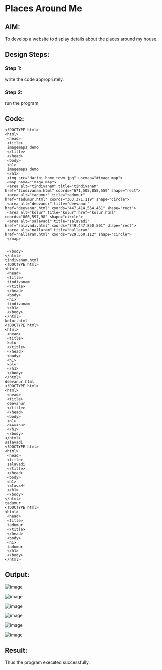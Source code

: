 # Places Around Me
## AIM:
To develop a website to display details about the places around my house.

## Design Steps:

### Step 1:
write the code appropriately.

### Step 2:
run the program
## Code:
```
<!DOCTYPE html>
<html>
 <head>
 <title>
 imagemaps demo
 </title>
 </head>
 <body>
 <h1>
 imagemaps demo
 </h1>
 <img src="Harini home town.jpg" usemap="#image_map">
 <map name="image_map">
 <area alt="tindivanam" title="tindivanam" 
href="tindivanam.html" coords="671,505,858,559" shape="rect">
 <area alt="tadumur" title="tadumur" 
href="tadumur.html" coords="363,371,119" shape="circle">
 <area alt="deevanur" title="deevanur" 
href="deevanur.html" coords="447,414,564,461" shape="rect">
 <area alt="kolur" title="kolur" href="kolur.html" 
coords="806,597,98" shape="circle">
 <area alt="salavadi" title="salavadi" 
href="salavadi.html" coords="749,447,850,501" shape="rect">
 <area alt="nallaram" title="nallaram" 
href="nallaram.html" coords="929,550,112" shape="circle">
 </map>
 
 
 </body>
</html>
tindivanam.html
<!DOCTYPE html>
<html>
 <head>
 <title>
 tindivanam
 </title>
 </head>
 <body>
 <h1>
 tindivanam
 </h1>
 </body>
</html>
kolur.html
<!DOCTYPE html>
<html>
 <head>
 <title>
 kolur
 </title>
 </head>
 <body>
 <h1>
 kolur
 </h1>
 </body>
</html>
deevanur.html
<!DOCTYPE html>
<html>
 <head>
 <title>
 deevanur
 </title>
 </head>
 <body>
 <h1>
 deevanur
 </h1>
 </body>
</html>
salavadi
<!DOCTYPE html>
<html>
 <head>
 <title>
 salavadi
 </title>
 </head>
 <body>
 <h1>
 salavadi
 </h1>
 </body>
</html>
tadumur
<!DOCTYPE html>
<html>
 <head>
 <title>
 tadumur
 </title>
 </head>
 <body>
 <h1>
 tadumur
 </h1>
 </body>
</html>
```


## Output:
![image](https://github.com/RESHMA22C/places-around-me/assets/147474426/8ec040ec-3036-4a62-9ce3-66cc715c13b0)

![image](https://github.com/RESHMA22C/places-around-me/assets/147474426/0891e736-98bd-4c43-bfd0-844f4b62a877)

![image](https://github.com/RESHMA22C/places-around-me/assets/147474426/fa37ec52-ab56-43ed-8a4c-0a16c379a1bb)


![image](https://github.com/RESHMA22C/places-around-me/assets/147474426/17ebc650-4823-42e9-8a74-b8d8835d9e7a)



![image](https://github.com/RESHMA22C/places-around-me/assets/147474426/3bf81090-e314-40c1-b527-74b389701d73)


![image](https://github.com/RESHMA22C/places-around-me/assets/147474426/19538960-f850-4a47-a3a2-9a169f174d82)


## Result:
Thus the program executed successfully.

